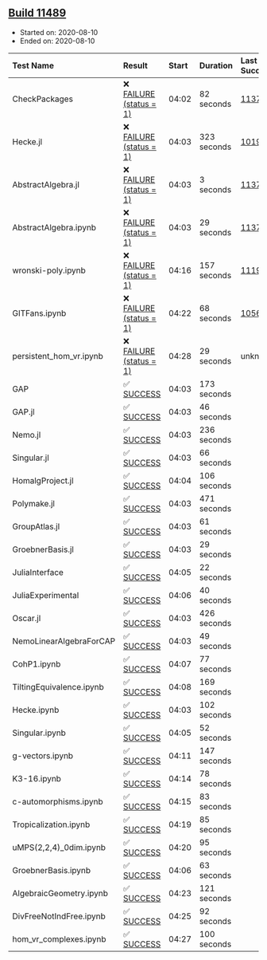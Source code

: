 ## [Build 11489](https://oscarci.mathematik.uni-kl.de/job/oscar/11489/)

* Started on: 2020-08-10
* Ended on: 2020-08-10

| Test Name    | Result | Start | Duration | Last Success | First Failure |
|:-------------|:-------|:------|:---------|:-------------|:--------------|
| CheckPackages | ❌ [FAILURE (status = 1)](https://oscarci.mathematik.uni-kl.de/job/oscar/11489/artifact/logs/build-11489/CheckPackages.log) | 04:02 | 82 seconds | [11376](https://oscarci.mathematik.uni-kl.de/job/oscar/11376/) | [11377](https://oscarci.mathematik.uni-kl.de/job/oscar/11377/) |
| Hecke.jl | ❌ [FAILURE (status = 1)](https://oscarci.mathematik.uni-kl.de/job/oscar/11489/artifact/logs/build-11489/Hecke.jl.log) | 04:03 | 323 seconds | [10197](https://oscarci.mathematik.uni-kl.de/job/oscar/10197/) | [10198](https://oscarci.mathematik.uni-kl.de/job/oscar/10198/) |
| AbstractAlgebra.jl | ❌ [FAILURE (status = 1)](https://oscarci.mathematik.uni-kl.de/job/oscar/11489/artifact/logs/build-11489/AbstractAlgebra.jl.log) | 04:03 | 3 seconds | [11376](https://oscarci.mathematik.uni-kl.de/job/oscar/11376/) | [11377](https://oscarci.mathematik.uni-kl.de/job/oscar/11377/) |
| AbstractAlgebra.ipynb | ❌ [FAILURE (status = 1)](https://oscarci.mathematik.uni-kl.de/job/oscar/11489/artifact/logs/build-11489/AbstractAlgebra.ipynb.log) | 04:03 | 29 seconds | [11376](https://oscarci.mathematik.uni-kl.de/job/oscar/11376/) | [11377](https://oscarci.mathematik.uni-kl.de/job/oscar/11377/) |
| wronski-poly.ipynb | ❌ [FAILURE (status = 1)](https://oscarci.mathematik.uni-kl.de/job/oscar/11489/artifact/logs/build-11489/wronski-poly.ipynb.log) | 04:16 | 157 seconds | [11192](https://oscarci.mathematik.uni-kl.de/job/oscar/11192/) | [11193](https://oscarci.mathematik.uni-kl.de/job/oscar/11193/) |
| GITFans.ipynb | ❌ [FAILURE (status = 1)](https://oscarci.mathematik.uni-kl.de/job/oscar/11489/artifact/logs/build-11489/GITFans.ipynb.log) | 04:22 | 68 seconds | [10566](https://oscarci.mathematik.uni-kl.de/job/oscar/10566/) | [10567](https://oscarci.mathematik.uni-kl.de/job/oscar/10567/) |
| persistent_hom_vr.ipynb | ❌ [FAILURE (status = 1)](https://oscarci.mathematik.uni-kl.de/job/oscar/11489/artifact/logs/build-11489/persistent_hom_vr.ipynb.log) | 04:28 | 29 seconds | unknown | unknown |
| GAP | ✅ [SUCCESS](https://oscarci.mathematik.uni-kl.de/job/oscar/11489/artifact/logs/build-11489/GAP.log) | 04:03 | 173 seconds |  |  |
| GAP.jl | ✅ [SUCCESS](https://oscarci.mathematik.uni-kl.de/job/oscar/11489/artifact/logs/build-11489/GAP.jl.log) | 04:03 | 46 seconds |  |  |
| Nemo.jl | ✅ [SUCCESS](https://oscarci.mathematik.uni-kl.de/job/oscar/11489/artifact/logs/build-11489/Nemo.jl.log) | 04:03 | 236 seconds |  |  |
| Singular.jl | ✅ [SUCCESS](https://oscarci.mathematik.uni-kl.de/job/oscar/11489/artifact/logs/build-11489/Singular.jl.log) | 04:03 | 66 seconds |  |  |
| HomalgProject.jl | ✅ [SUCCESS](https://oscarci.mathematik.uni-kl.de/job/oscar/11489/artifact/logs/build-11489/HomalgProject.jl.log) | 04:04 | 106 seconds |  |  |
| Polymake.jl | ✅ [SUCCESS](https://oscarci.mathematik.uni-kl.de/job/oscar/11489/artifact/logs/build-11489/Polymake.jl.log) | 04:03 | 471 seconds |  |  |
| GroupAtlas.jl | ✅ [SUCCESS](https://oscarci.mathematik.uni-kl.de/job/oscar/11489/artifact/logs/build-11489/GroupAtlas.jl.log) | 04:03 | 61 seconds |  |  |
| GroebnerBasis.jl | ✅ [SUCCESS](https://oscarci.mathematik.uni-kl.de/job/oscar/11489/artifact/logs/build-11489/GroebnerBasis.jl.log) | 04:03 | 29 seconds |  |  |
| JuliaInterface | ✅ [SUCCESS](https://oscarci.mathematik.uni-kl.de/job/oscar/11489/artifact/logs/build-11489/JuliaInterface.log) | 04:05 | 22 seconds |  |  |
| JuliaExperimental | ✅ [SUCCESS](https://oscarci.mathematik.uni-kl.de/job/oscar/11489/artifact/logs/build-11489/JuliaExperimental.log) | 04:06 | 40 seconds |  |  |
| Oscar.jl | ✅ [SUCCESS](https://oscarci.mathematik.uni-kl.de/job/oscar/11489/artifact/logs/build-11489/Oscar.jl.log) | 04:03 | 426 seconds |  |  |
| NemoLinearAlgebraForCAP | ✅ [SUCCESS](https://oscarci.mathematik.uni-kl.de/job/oscar/11489/artifact/logs/build-11489/NemoLinearAlgebraForCAP.log) | 04:03 | 49 seconds |  |  |
| CohP1.ipynb | ✅ [SUCCESS](https://oscarci.mathematik.uni-kl.de/job/oscar/11489/artifact/logs/build-11489/CohP1.ipynb.log) | 04:07 | 77 seconds |  |  |
| TiltingEquivalence.ipynb | ✅ [SUCCESS](https://oscarci.mathematik.uni-kl.de/job/oscar/11489/artifact/logs/build-11489/TiltingEquivalence.ipynb.log) | 04:08 | 169 seconds |  |  |
| Hecke.ipynb | ✅ [SUCCESS](https://oscarci.mathematik.uni-kl.de/job/oscar/11489/artifact/logs/build-11489/Hecke.ipynb.log) | 04:03 | 102 seconds |  |  |
| Singular.ipynb | ✅ [SUCCESS](https://oscarci.mathematik.uni-kl.de/job/oscar/11489/artifact/logs/build-11489/Singular.ipynb.log) | 04:05 | 52 seconds |  |  |
| g-vectors.ipynb | ✅ [SUCCESS](https://oscarci.mathematik.uni-kl.de/job/oscar/11489/artifact/logs/build-11489/g-vectors.ipynb.log) | 04:11 | 147 seconds |  |  |
| K3-16.ipynb | ✅ [SUCCESS](https://oscarci.mathematik.uni-kl.de/job/oscar/11489/artifact/logs/build-11489/K3-16.ipynb.log) | 04:14 | 78 seconds |  |  |
| c-automorphisms.ipynb | ✅ [SUCCESS](https://oscarci.mathematik.uni-kl.de/job/oscar/11489/artifact/logs/build-11489/c-automorphisms.ipynb.log) | 04:15 | 83 seconds |  |  |
| Tropicalization.ipynb | ✅ [SUCCESS](https://oscarci.mathematik.uni-kl.de/job/oscar/11489/artifact/logs/build-11489/Tropicalization.ipynb.log) | 04:19 | 85 seconds |  |  |
| uMPS(2,2,4)_0dim.ipynb | ✅ [SUCCESS](https://oscarci.mathematik.uni-kl.de/job/oscar/11489/artifact/logs/build-11489/uMPS-2-2-4-_0dim.ipynb.log) | 04:20 | 95 seconds |  |  |
| GroebnerBasis.ipynb | ✅ [SUCCESS](https://oscarci.mathematik.uni-kl.de/job/oscar/11489/artifact/logs/build-11489/GroebnerBasis.ipynb.log) | 04:06 | 63 seconds |  |  |
| AlgebraicGeometry.ipynb | ✅ [SUCCESS](https://oscarci.mathematik.uni-kl.de/job/oscar/11489/artifact/logs/build-11489/AlgebraicGeometry.ipynb.log) | 04:23 | 121 seconds |  |  |
| DivFreeNotIndFree.ipynb | ✅ [SUCCESS](https://oscarci.mathematik.uni-kl.de/job/oscar/11489/artifact/logs/build-11489/DivFreeNotIndFree.ipynb.log) | 04:25 | 92 seconds |  |  |
| hom_vr_complexes.ipynb | ✅ [SUCCESS](https://oscarci.mathematik.uni-kl.de/job/oscar/11489/artifact/logs/build-11489/hom_vr_complexes.ipynb.log) | 04:27 | 100 seconds |  |  |

